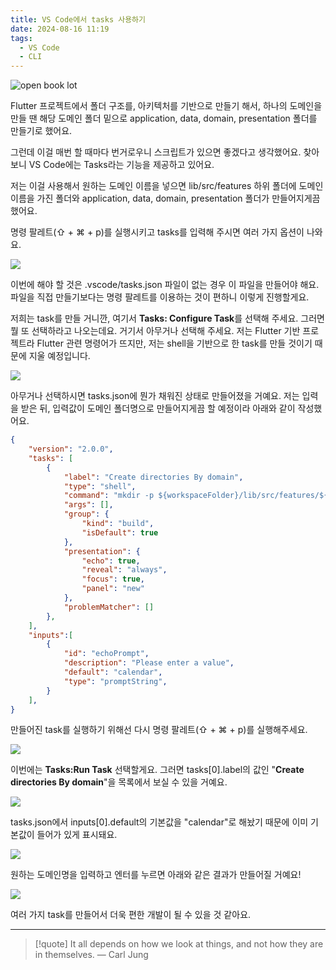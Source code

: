 ```yaml
---
title: VS Code에서 tasks 사용하기
date: 2024-08-16 11:19
tags:
  - VS Code
  - CLI
---
```


![open book lot](https://images.unsplash.com/photo-1457369804613-52c61a468e7d?q=80&w=2670&auto=format&fit=crop&ixlib=rb-4.0.3&ixid=M3wxMjA3fDB8MHxwaG90by1wYWdlfHx8fGVufDB8fHx8fA%3D%3D)

Flutter 프로젝트에서 폴더 구조를, 아키텍처를 기반으로 만들기 해서, 하나의 도메인을 만들 땐 해당 도메인 폴더 밑으로 application, data, domain, presentation 폴더를 만들기로 했어요.

그런데 이걸 매번 할 때마다 번거로우니 스크립트가 있으면 좋겠다고 생각했어요. 찾아보니 VS Code에는 Tasks라는 기능을 제공하고 있어요.

저는 이걸 사용해서 원하는 도메인 이름을 넣으면 lib/src/features 하위 폴더에 도메인 이름을 가진 폴더와 application, data, domain, presentation 폴더가 만들어지게끔 했어요.

명령 팔레트(⇧ + ⌘ + p)를 실행시키고 tasks를 입력해 주시면 여러 가지 옵션이 나와요.

![](assets/202408161119-20240816113952628.webp)


이번에 해야 할 것은 .vscode/tasks.json 파일이 없는 경우 이 파일을 만들어야 해요.
파일을 직접 만들기보다는 명령 팔레트를 이용하는 것이 편하니 이렇게 진행할게요.

저희는 task를 만들 거니깐, 여기서 **Tasks: Configure Task**를 선택해 주세요.
그러면 뭘 또 선택하라고 나오는데요. 거기서 아무거나 선택해 주세요. 저는 Flutter 기반 프로젝트라 Flutter 관련 명령어가 뜨지만, 저는 shell을 기반으로 한 task를 만들 것이기 때문에 지울 예정입니다.

![](assets/202408161119-20240816114607694.webp)

아무거나 선택하시면 tasks.json에 뭔가 채워진 상태로 만들어졌을 거예요.
저는 입력을 받은 뒤, 입력값이 도메인 폴더명으로 만들어지게끔 할 예정이라 아래와 같이 작성했어요.

```json
{
	"version": "2.0.0",
	"tasks": [
		{
			"label": "Create directories By domain",
			"type": "shell",
			"command": "mkdir -p ${workspaceFolder}/lib/src/features/${input:echoPrompt}/application ${workspaceFolder}/lib/src/features/${input:echoPrompt}/data ${workspaceFolder}/lib/src/features/${input:echoPrompt}/domain ${workspaceFolder}/lib/src/features/${input:echoPrompt}/presentation",
			"args": [],
			"group": {
				"kind": "build",
				"isDefault": true
			},
			"presentation": {
				"echo": true,
				"reveal": "always",
				"focus": true,
				"panel": "new"
			},
			"problemMatcher": []
		},
	],
	"inputs":[
		{
			"id": "echoPrompt",
			"description": "Please enter a value",
			"default": "calendar",
			"type": "promptString",
		}
	],
}
```

만들어진 task를 실행하기 위해선 다시 명령 팔레트(⇧ + ⌘ + p)를 실행해주세요.

![](assets/202408161119-20240816114909796.webp)

이번에는 **Tasks:Run Task** 선택할게요. 그러면 tasks[0].label의 값인 "**Create directories By domain**"을 목록에서 보실 수 있을 거예요.

![](assets/202408161119-20240816115034170.webp)

tasks.json에서 inputs[0].default의 기본값을 "calendar"로 해놨기 때문에 이미 기본값이 들어가 있게 표시돼요.

![](assets/202408161119-20240816115050772.webp)

원하는 도메인명을 입력하고 엔터를 누르면 아래와 같은 결과가 만들어질 거예요!

![](assets/202408161119-20240816115242854.webp)

여러 가지 task를 만들어서 더욱 편한 개발이 될 수 있을 것 같아요.

---

> [!quote] It all depends on how we look at things, and not how they are in themselves.
> — Carl Jung